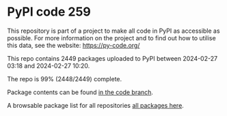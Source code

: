 # PyPI code 259

This repository is part of a project to make all code in PyPI as accessible as possible. For more information 
on the project and to find out how to utilise this data, see the website: https://py-code.org/

This repo contains 2449 packages uploaded to PyPI between 
2024-02-27 03:18 and 2024-02-27 10:20.

The repo is 99% (2448/2449) complete.

Package contents can be found [in the code branch](https://github.com/pypi-data/pypi-mirror-259/tree/code/packages).

A browsable package list for all repositories [all packages here](https://py-code.org/repositories/pypi-mirror-259).


